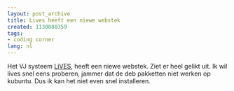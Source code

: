 ```yaml
---
layout: post_archive
title: Lives heeft een niewe webstek
created: 1130880359
tags:
- coding corner
lang: nl
---
```

Het VJ systeem [LiVES](http://lives.sourceforge.net/), heeft een niewe webstek. Ziet er heel gelikt uit. Ik wil lives snel eens proberen, jammer dat de deb pakketten niet werken op kubuntu. Dus ik kan het niet even snel installeren.
